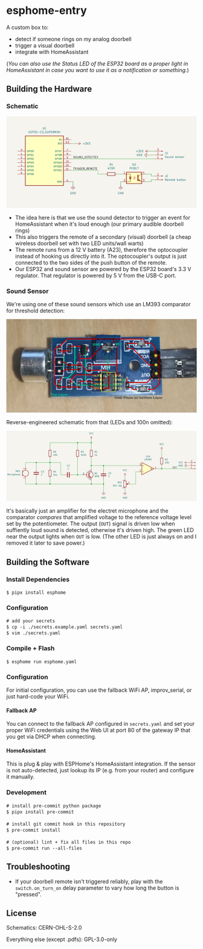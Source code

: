 # esphome-entry

A custom box to:

* detect if someone rings on my analog doorbell
* trigger a visual doorbell
* integrate with HomeAssistant

(*You can also use the Status LED of the ESP32 board as a proper light in HomeAssistant in case you want to use it as a notification or something.*)

## Building the Hardware

### Schematic

![Schematic built around an ESP32-C3 SuperMini](./docs/esphome-entry%20schematic%20export.png)

* The idea here is that we use the sound detector to trigger an event for HomeAssistant when it's loud enough (our primary audible doorbell rings)
* This also triggers the remote of a secondary (visual) doorbell (a cheap wireless doorbell set with two LED units/wall warts)
* The remote runs from a 12 V battery (A23), therefore the optocoupler instead of hooking us directly into it. The optocoupler's output is just connected to the two sides of the push button of the remote.
* Our ESP32 and sound sensor are powered by the ESP32 board's 3.3 V regulator. That regulator is powered by 5 V from the USB-C port.

### Sound Sensor

We're using one of these sound sensors which use an LM393 comparator for threshold detection:

![PCB layout of the sound sensors](./docs/sound%20sensor.png)

Reverse-engineered schematic from that (LEDs and 100n omitted):

![Sound sensor schematic around an LM393](./docs/sound%20sensor%20schematic%20export.png)

It's basically just an amplifier for the electret microphone and the comparator *compares* that amplified voltage to the reference voltage level set by the potentiometer.
The output (`OUT`) signal is driven low when suffiently loud sound is detected, otherwise it's driven high.
The green LED near the output lights when `OUT` is low. (The other LED is just always on and I removed it later to save power.)

## Building the Software

### Install Dependencies

```console
$ pipx install esphome
```

### Configuration

```console
# add your secrets
$ cp -i ./secrets.example.yaml secrets.yaml
$ vim ./secrets.yaml
```

### Compile + Flash

```console
$ esphome run esphome.yaml
```

### Configuration

For initial configuration, you can use the fallback WiFi AP, improv_serial, or just hard-code your WiFi.

#### Fallback AP

You can connect to the fallback AP configured in `secrets.yaml` and set your proper WiFi credentials using the Web UI at port 80 of the gateway IP that you get via DHCP when connecting.

#### HomeAssistant

This is plug & play with ESPHome's HomeAssistant integration. If the sensor is not auto-detected, just lookup its IP (e.g. from your router) and configure it manually.

### Development

```console
# install pre-commit python package
$ pipx install pre-commit

# install git commit hook in this repository
$ pre-commit install

# (optional) lint + fix all files in this repo
$ pre-commit run --all-files
```

## Troubleshooting

* If your doorbell remote isn't triggered reliably, play with the `switch.on_turn_on` delay parameter to vary how long the button is "pressed".

## License

Schematics: CERN-OHL-S-2.0

Everything else (except .pdfs): GPL-3.0-only
